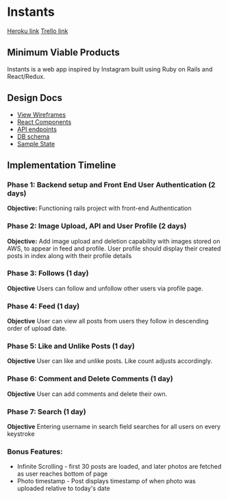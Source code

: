 # Instants

[Heroku link][heroku]
[Trello link][trello]

[heroku]: http://www.herokuapp.com
[trello]: https://trello.com/b/mLegvxFJ/instants-full-stack


## Minimum Viable Products

Instants is a web app inspired by Instagram built using Ruby on Rails and React/Redux.

## Design Docs
* [View Wireframes][wireframes]
* [React Components][components]
* [API endpoints][api-endpoints]
* [DB schema][schema]
* [Sample State][sample-state]

[wireframes]: wireframes
[components]: component-hierarchy.md
[sample-state]: sample-state.md
[api-endpoints]: api-endpoints.md
[schema]: schema.md

## Implementation Timeline

### Phase 1: Backend setup and Front End User Authentication (2 days)

**Objective:** Functioning rails project with front-end Authentication

### Phase 2: Image Upload, API and User Profile (2 days)

**Objective:** Add image upload and deletion capability with images stored on AWS, to appear in feed and profile. User profile should display their created posts in index along with their profile details

### Phase 3: Follows (1 day)

**Objective** Users can follow and unfollow other users via profile page.

### Phase 4: Feed (1 day)

**Objective** User can view all posts from users they follow in descending order of upload date.

### Phase 5: Like and Unlike Posts (1 day)

**Objective** User can like and unlike posts. Like count adjusts accordingly.

### Phase 6: Comment and Delete Comments (1 day)

**Objective** User can add comments and delete their own.

### Phase 7: Search (1 day)

**Objective** Entering username in search field searches for all users on every keystroke

### Bonus Features:

* Infinite Scrolling - first 30 posts are loaded, and later photos are fetched as user reaches bottom of page
* Photo timestamp - Post displays timestamp of when photo was uploaded relative to today's date
